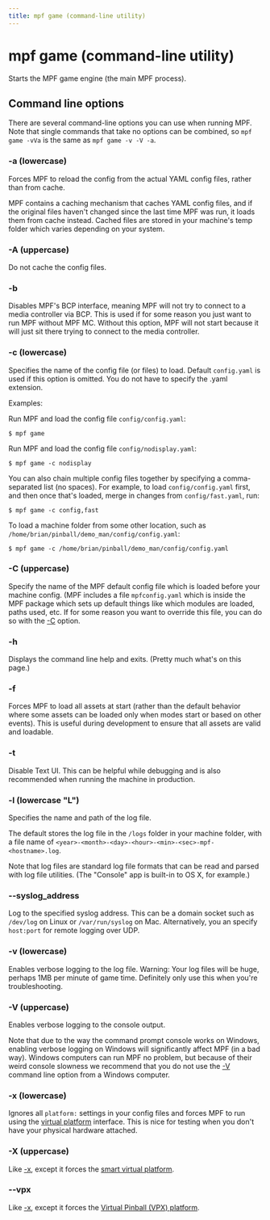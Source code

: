 ```yaml
---
title: mpf game (command-line utility)
---
```


# mpf game (command-line utility)


Starts the MPF game engine (the main MPF process).

## Command line options

There are several command-line options you can use when running MPF.
Note that single commands that take no options can be combined, so
`mpf game -vVa` is the same as `mpf game -v -V -a`.

### -a (lowercase)

Forces MPF to reload the config from the actual YAML config files,
rather than from cache.

MPF contains a caching mechanism that caches YAML config files, and if
the original files haven't changed since the last time MPF was run, it
loads them from cache instead. Cached files are stored in your
machine's temp folder which varies depending on your system.

### -A (uppercase)

Do not cache the config files.

### -b

Disables MPF's BCP interface, meaning MPF will not try to connect to a
media controller via BCP. This is used if for some reason you just want
to run MPF without MPF MC. Without this option, MPF will not start
because it will just sit there trying to connect to the media
controller.

### -c (lowercase)

Specifies the name of the config file (or files) to load. Default
`config.yaml` is used if this option is omitted. You do not have to
specify the .yaml extension.

Examples:

Run MPF and load the config file `config/config.yaml`:

``` shell
$ mpf game
```

Run MPF and load the config file `config/nodisplay.yaml`:

``` shell
$ mpf game -c nodisplay
```

You can also chain multiple config files together by specifying a
comma-separated list (no spaces). For example, to load
`config/config.yaml` first, and then once that's loaded, merge in
changes from `config/fast.yaml`, run:

``` shell
$ mpf game -c config,fast
```

To load a machine folder from some other location, such as
`/home/brian/pinball/demo_man/config/config.yaml`:

``` shell
$ mpf game -c /home/brian/pinball/demo_man/config/config.yaml
```

### -C (uppercase)

Specify the name of the MPF default config file which is loaded before
your machine config. (MPF includes a file `mpfconfig.yaml`
which is inside the MPF package which sets up default things like which
modules are loaded, paths used, etc. If for some reason you want to
override this file, you can do so with the [-C](#) option.

### -h

Displays the command line help and exits. (Pretty much what's on this
page.)

### -f

Forces MPF to load all assets at start (rather than the default behavior
where some assets can be loaded only when modes start or based on other
events). This is useful during development to ensure that all assets are
valid and loadable.

### -t

Disable Text UI. This can be helpful while debugging and is also
recommended when running the machine in production.

### -l (lowercase "L")

Specifies the name and path of the log file.

The default stores the log file in the `/logs` folder in your machine
folder, with a file name of
`<year>-<month>-<day>-<hour>-<min>-<sec>-mpf-<hostname>.log`.

Note that log files are standard log file formats that can be read and
parsed with log file utilities. (The "Console" app is built-in to OS
X, for example.)

### --syslog_address

Log to the specified syslog address. This can be a domain socket such as
`/dev/log` on Linux or `/var/run/syslog` on Mac. Alternatively, you an
specify `host:port` for remote logging over UDP.

### -v (lowercase)

Enables verbose logging to the log file. Warning: Your log files will be
huge, perhaps 1MB per minute of game time. Definitely only use this when
you're troubleshooting.

### -V (uppercase)

Enables verbose logging to the console output.

Note that due to the way the command prompt console works on Windows,
enabling verbose logging on Windows will significantly affect MPF (in a
bad way). Windows computers can run MPF no problem, but because of their
weird console slowness we recommend that you do not use the
[-V](#) command line option from a Windows computer.

### -x (lowercase)

Ignores all `platform:` settings in your config files and forces MPF to
run using the
[virtual platform](../../hardware/virtual/virtual.md) interface. This is nice for testing when you don't have
your physical hardware attached.

### -X (uppercase)

Like [-x](#), except it forces the
[smart virtual platform](../../hardware/virtual/smart_virtual.md).

### --vpx

Like [-x](#), except it forces the
[Virtual Pinball (VPX) platform](../../hardware/virtual/virtual_pinball_vpx.md).
